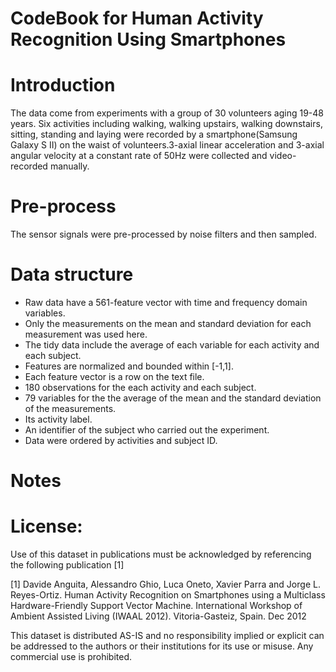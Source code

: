 CodeBook for Human Activity Recognition Using Smartphones 
==============

# Introduction

The data come from experiments with a group of 30 volunteers aging 19-48 years. Six activities including walking, walking upstairs, walking downstairs, sitting, standing and laying were recorded by a smartphone(Samsung Galaxy S II) on the waist of volunteers.3-axial linear acceleration and 3-axial angular velocity at a constant rate of 50Hz were collected and video-recorded manually. 

# Pre-process

The sensor signals were pre-processed by noise filters and then sampled. 

# Data structure

- Raw data have a 561-feature vector with time and frequency domain variables. 
- Only the measurements on the mean and standard deviation for each measurement was used here.
- The tidy data include the average of each variable for each activity and each subject.
- Features are normalized and bounded within [-1,1].
- Each feature vector is a row on the text file.
- 180 observations for the each activity and each subject.
- 79 variables for the the average of the mean and the standard deviation of the measurements.
- Its activity label. 
- An identifier of the subject who carried out the experiment.
- Data were ordered by activities and subject ID.

# Notes

License:
========
Use of this dataset in publications must be acknowledged by referencing the following publication [1] 

[1] Davide Anguita, Alessandro Ghio, Luca Oneto, Xavier Parra and Jorge L. Reyes-Ortiz. Human Activity Recognition on Smartphones using a Multiclass Hardware-Friendly Support Vector Machine. International Workshop of Ambient Assisted Living (IWAAL 2012). Vitoria-Gasteiz, Spain. Dec 2012

This dataset is distributed AS-IS and no responsibility implied or explicit can be addressed to the authors or their institutions for its use or misuse. Any commercial use is prohibited.